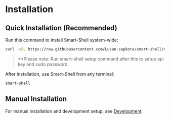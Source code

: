 # Installation

## Quick Installation (Recommended)

Run this command to install Smart-Shell system-wide:

```bash
curl -sSL https://raw.githubusercontent.com/Lusan-sapkota/smart-shell/main/install.sh | bash
```

> **Please note: Run smart-shell setup command after this to setup api key and sudo password.

After installation, use Smart-Shell from any terminal:

```bash
smart-shell
```

## Manual Installation

For manual installation and development setup, see [Development](development.md).
